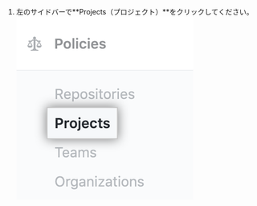 1. 左のサイドバーで**Projects（プロジェクト）**をクリックしてください。 ![Enterpriseアカウント設定サイドバー内のプロジェクトタブ](/assets/images/help/business-accounts/settings-projects-tab.png)
